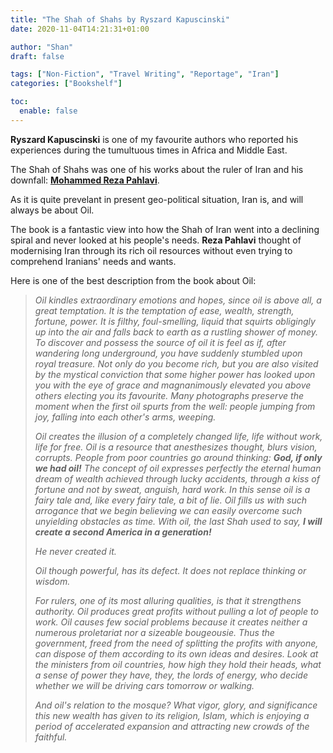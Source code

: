 ```yaml
---
title: "The Shah of Shahs by Ryszard Kapuscinski"
date: 2020-11-04T14:21:31+01:00

author: "Shan"
draft: false

tags: ["Non-Fiction", "Travel Writing", "Reportage", "Iran"]
categories: ["Bookshelf"]

toc:
  enable: false
---
```

<!--more-->

__Ryszard Kapuscinski__ is one of my favourite authors who reported his experiences during the tumultuous times in Africa and Middle East.

The Shah of Shahs was one of his works about the ruler of Iran and his downfall: [__Mohammed Reza Pahlavi__](https://en.wikipedia.org/wiki/Mohammad_Reza_Pahlavi).

As it is quite prevelant in present geo-political situation, Iran is, and will always be about Oil.

The book is a fantastic view into how the Shah of Iran went into a declining spiral and never looked at his people's needs. __Reza Pahlavi__ thought
of modernising Iran through its rich oil resources without even trying to comprehend Iranians' needs and wants.

Here is one of the best description from the book about Oil:

> _Oil kindles extraordinary emotions and hopes, since oil is above all, a great temptation. It is the temptation of ease, wealth, strength, fortune, power.
It is filthy, foul-smelling, liquid that squirts obligingly up into the air and falls back to earth as a rustling shower of money. To discover and possess
the source of oil it is feel as if, after wandering long underground, you have suddenly stumbled upon royal treasure. Not only do you become rich, but you are also
visited by the mystical conviction that some higher power has looked upon you with the eye of grace and magnanimously elevated you above others electing you its favourite.
Many photographs preserve the moment when the first oil spurts from the well: people jumping from joy, falling into each other's arms, weeping._
>
> _Oil creates the illusion of a completely changed life, life without work, life for free. Oil is a resource that anesthesizes thought, blurs vision, corrupts.
People from poor countries go around thinking: **God, if only we had oil!** The concept of oil expresses perfectly the eternal human dream of wealth achieved through lucky accidents, through a kiss of fortune and not by sweat, anguish, hard work. In this sense oil is a fairy tale and, like every fairy tale, a bit of lie. Oil fills us with such
arrogance that we begin believing we can easily overcome such unyielding obstacles as time.  With oil, the last Shah used to say, **I will create a second America in a generation!**_
>
> _He never created it._
>
> _Oil though powerful, has its defect. It does not replace thinking or wisdom._
>
> _For rulers, one of its most alluring qualities, is that it strengthens authority. Oil produces great profits without pulling a lot of people to work. Oil causes few social
problems because it creates neither a numerous proletariat nor a sizeable bougeousie. Thus the government, freed from the need of splitting the profits with anyone, can dispose
of them according to its own ideas and desires. Look at the ministers from oil countries, how high they hold their heads, what a sense of power they have, they, the lords of 
energy, who decide whether we will be driving cars tomorrow or walking._
>
> _And oil's relation to the mosque? What vigor, glory, and significance this new wealth has given to its 
religion, Islam, which is enjoying a period of accelerated expansion and attracting new crowds of the faithful._
